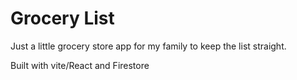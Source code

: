 # Grocery List

Just a little grocery store app for my family to keep the list straight.

Built with vite/React and Firestore